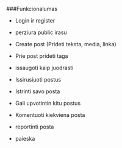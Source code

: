 ###Funkcionalumas

- Login ir register

- perziura public irasu
- Create post (Prideti teksta, media, linka)
- Prie post prideti taga
- issaugoti kaip juodrasti
- Issirusiuoti postus
- Istrinti savo posta

- Gali upvotintin kitu postus
- Komentuoti kiekviena posta
- reportinti posta
- paieska

